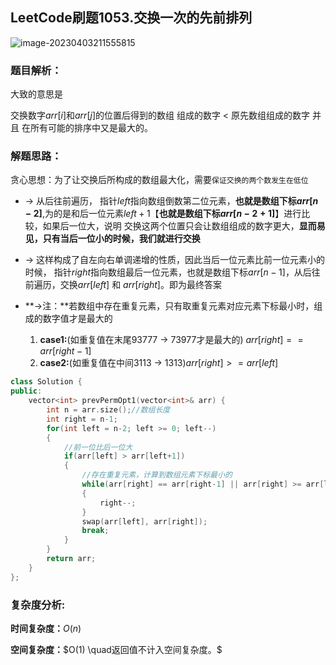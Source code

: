 ## LeetCode刷题1053.交换一次的先前排列

![image-20230403211555815](https://blog-1304436410.cos.ap-beijing.myqcloud.com/leetcode/202304032115880.png)



### **题目解析：**

大致的意思是  

交换数字$arr[i]$和$arr[j]$的位置后得到的数组 组成的数字  $<$	原先数组组成的数字 并且 在所有可能的排序中又是最大的。

### **解题思路：**

贪心思想：为了让交换后所构成的数组最大化，需要`保证交换的两个数发生在低位`

- -> 从后往前遍历， 指针$left$指向数组倒数第二位元素，**也就是数组下标$arr[n-2]$**,为的是和后一位元素$left+1$【**也就是数组下标$arr[n-2+1]$**】进行比较，如果后一位大，说明 交换这两个位置只会让数组组成的数字更大，**显而易见，只有当后一位小的时候，我们就进行交换**

- -> 这样构成了自左向右单调递增的性质，因此当后一位元素比前一位元素小的时候， 指针$right$指向数组最后一位元素，也就是数组下标$arr[n-1]$，从后往前遍历，交换$arr[left]$ 和 $arr[right]$。即为最终答案

- **->注：**若数组中存在重复元素，只有取重复元素对应元素下标最小时，组成的数字值才是最大的
  1. **case1:**(如重复值在末尾93777 -> 73977才是最大的) $arr[right] == arr[right-1]$
  2. **case2:**(如重复值在中间3113 -> 1313)$arr[right] >= arr[left]$

```C++
class Solution {
public:
    vector<int> prevPermOpt1(vector<int>& arr) {
        int n = arr.size();//数组长度
        int right = n-1;
        for(int left = n-2; left >= 0; left--)
        {
            //前一位比后一位大
            if(arr[left] > arr[left+1])
            {
                //存在重复元素，计算到数组元素下标最小的
                while(arr[right] == arr[right-1] || arr[right] >= arr[left])
                {
                    right--;
                }
                swap(arr[left], arr[right]);
                break;
            }
        }
        return arr;
    }
};
```



### **复杂度分析:**

**时间复杂度：**$O(n)$

**空间复杂度：**$O(1) \quad返回值不计入空间复杂度。$

